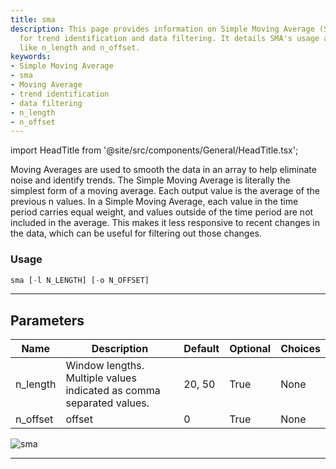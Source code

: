 ```yaml
---
title: sma
description: This page provides information on Simple Moving Average (SMA), a tool
  for trend identification and data filtering. It details SMA's usage and parameters
  like n_length and n_offset.
keywords:
- Simple Moving Average
- sma
- Moving Average
- trend identification
- data filtering
- n_length
- n_offset
---
```


import HeadTitle from '@site/src/components/General/HeadTitle.tsx';

<HeadTitle title="etf/ta/sma - Reference | OpenBB Terminal Docs" />

Moving Averages are used to smooth the data in an array to help eliminate noise and identify trends. The Simple Moving Average is literally the simplest form of a moving average. Each output value is the average of the previous n values. In a Simple Moving Average, each value in the time period carries equal weight, and values outside of the time period are not included in the average. This makes it less responsive to recent changes in the data, which can be useful for filtering out those changes.

### Usage

```python
sma [-l N_LENGTH] [-o N_OFFSET]
```

---

## Parameters

| Name | Description | Default | Optional | Choices |
| ---- | ----------- | ------- | -------- | ------- |
| n_length | Window lengths. Multiple values indicated as comma separated values. | 20, 50 | True | None |
| n_offset | offset | 0 | True | None |

![sma](https://user-images.githubusercontent.com/46355364/154311791-5b130d08-55bd-406b-a68e-914a733c5191.png)

---
